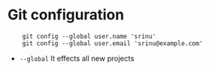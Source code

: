 # Git configuration

```
    git config --global user.name 'srinu'
    git config --global user.email 'srinu@example.com'
```

*  ```--global``` It effects all new projects
